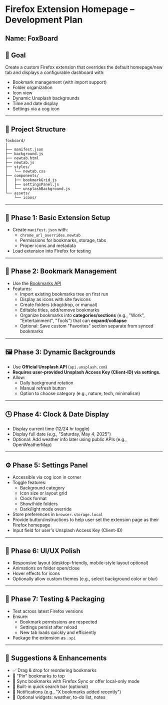 # Firefox Extension Homepage – Development Plan

## Name: FoxBoard

## 🎯 Goal
Create a custom Firefox extension that overrides the default homepage/new tab and displays a configurable dashboard with:
- Bookmark management (with import support)
- Folder organization
- Icon view
- Dynamic Unsplash backgrounds
- Time and date display
- Settings via a cog icon

---

## 📁 Project Structure

```
foxboard/
│
├── manifest.json
├── background.js
├── newtab.html
├── newtab.js
├── styles/
│   └── newtab.css
├── components/
│   ├── bookmarkGrid.js
│   ├── settingsPanel.js
│   └── unsplashBackground.js
└── assets/
    └── icons/
```

---

## 🚦 Phase 1: Basic Extension Setup

- Create `manifest.json` with:
  - `chrome_url_overrides.newtab`
  - Permissions for bookmarks, storage, tabs
  - Proper icons and metadata
- Load extension into Firefox for testing

---

## 🧩 Phase 2: Bookmark Management

- Use the [Bookmarks API](https://developer.mozilla.org/en-US/docs/Mozilla/Add-ons/WebExtensions/API/bookmarks)
- Features:
  - Import existing bookmarks tree on first run
  - Display as icons with site favicons
  - Create folders (drag/drop, or manual)
  - Editable titles, add/remove bookmarks
  - Organize bookmarks into **categories/sections** (e.g., "Work", "Entertainment", "Tools") that can **expand/collapse**
  - Optional: Save custom "Favorites" section separate from synced bookmarks

---

## 🖼️ Phase 3: Dynamic Backgrounds

- Use **Official Unsplash API** (`api.unsplash.com`)
- **Requires user-provided Unsplash Access Key (Client-ID) via settings.**
- Allow:
  - Daily background rotation
  - Manual refresh button
  - Option to choose category (e.g., nature, tech, minimalism)

---

## 🕒 Phase 4: Clock & Date Display

- Display current time (12/24 hr toggle)
- Display full date (e.g., "Saturday, May 4, 2025")
- Optional: Add weather info later using public APIs (e.g., OpenWeatherMap)

---

## ⚙️ Phase 5: Settings Panel

- Accessible via cog icon in corner
- Toggle features:
  - Background category
  - Icon size or layout grid
  - Clock format
  - Show/hide folders
  - Dark/light mode override
- Store preferences in `browser.storage.local`
- Provide button/instructions to help user set the extension page as their Firefox homepage
- Input field for user's Unsplash Access Key (Client-ID)

---

## 🎨 Phase 6: UI/UX Polish

- Responsive layout (desktop-friendly, mobile-style layout optional)
- Animations on folder open/close
- Hover effects for icons
- Optionally allow custom themes (e.g., select background color or blur)

---

## 🧪 Phase 7: Testing & Packaging

- Test across latest Firefox versions
- Ensure:
  - Bookmark permissions are respected
  - Settings persist after reload
  - New tab loads quickly and efficiently
- Package the extension as `.xpi`

---

## 🧠 Suggestions & Enhancements

- ✅ Drag & drop for reordering bookmarks
- 📌 "Pin" bookmarks to top
- 📂 Sync bookmarks with Firefox Sync or offer local-only mode
- 🧭 Built-in quick search bar (optional)
- 🔔 Notifications (e.g., "X bookmarks added recently")
- 🧱 Optional widgets: weather, to-do list, notes
